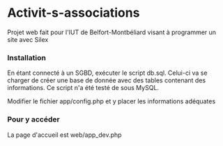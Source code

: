 # Activit-s-associations
Projet web fait pour l'IUT de Belfort-Montbéliard visant à programmer un site avec Silex

### Installation

En étant connecté à un SGBD, exécuter le script db.sql. Celui-ci va se charger de créer une base de donnée avec des tables contenant des informations. Ce script n'a été testé de sous MySQL.

Modifier le fichier app/config.php et y placer les informations adéquates

### Pour y accéder

La page d'accueil est web/app_dev.php
